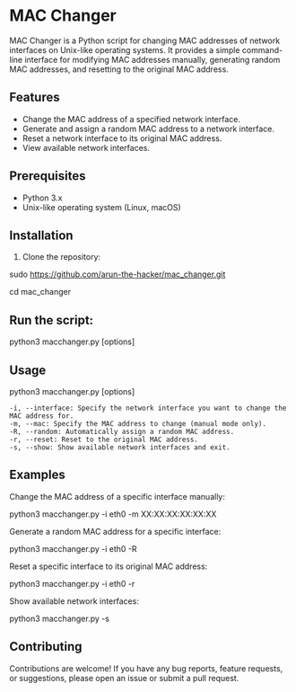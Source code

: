 # MAC Changer

MAC Changer is a Python script for changing MAC addresses of network interfaces on Unix-like operating systems. It provides a simple command-line interface for modifying MAC addresses manually, generating random MAC addresses, and resetting to the original MAC address.

## Features

- Change the MAC address of a specified network interface.
- Generate and assign a random MAC address to a network interface.
- Reset a network interface to its original MAC address.
- View available network interfaces.

## Prerequisites

- Python 3.x
- Unix-like operating system (Linux, macOS)

## Installation

1. Clone the repository:

sudo https://github.com/arun-the-hacker/mac_changer.git

cd mac_changer

## Run the script:

python3 macchanger.py [options]

## Usage

python3 macchanger.py [options]

    -i, --interface: Specify the network interface you want to change the MAC address for.
    -m, --mac: Specify the MAC address to change (manual mode only).
    -R, --random: Automatically assign a random MAC address.
    -r, --reset: Reset to the original MAC address.
    -s, --show: Show available network interfaces and exit.

## Examples

Change the MAC address of a specific interface manually:

python3 macchanger.py -i eth0 -m XX:XX:XX:XX:XX:XX

Generate a random MAC address for a specific interface:

python3 macchanger.py -i eth0 -R

Reset a specific interface to its original MAC address:

python3 macchanger.py -i eth0 -r

Show available network interfaces:

python3 macchanger.py -s

## Contributing

Contributions are welcome! If you have any bug reports, feature requests, or suggestions, please open an issue or submit a pull request.
